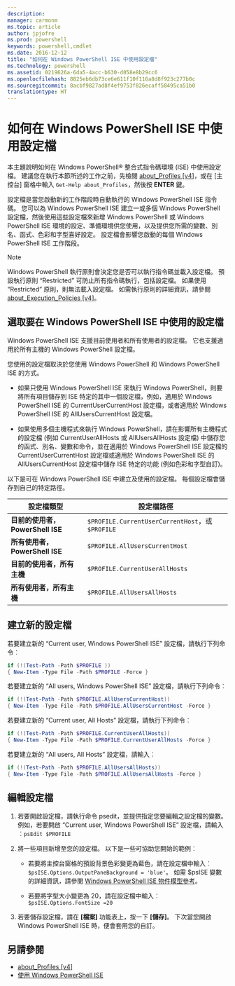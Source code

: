 ```yaml
---
description: 
manager: carmonm
ms.topic: article
author: jpjofre
ms.prod: powershell
keywords: powershell,cmdlet
ms.date: 2016-12-12
title: "如何在 Windows PowerShell ISE 中使用設定檔"
ms.technology: powershell
ms.assetid: 0219626a-6da5-4acc-b630-d058e8b29cc6
ms.openlocfilehash: 8825eb6db73ce6e611f10f116a8d8f923c277b0c
ms.sourcegitcommit: 8acbf9827ad8f4ef9753f826ecaff58495ca51b0
translationtype: HT
---
```

# <a name="how-to-use-profiles-in-windows-powershell-ise"></a>如何在 Windows PowerShell ISE 中使用設定檔
本主題說明如何在 Windows PowerShell® 整合式指令碼環境 (ISE) 中使用設定檔。 建議您在執行本節所述的工作之前，先檢閱 [about_Profiles [v4]](https://technet.microsoft.com/library/e1d9e30a-70cc-4f36-949f-fc7cd96b4054(v=wps.630))，或在 [主控台] 窗格中輸入 `Get-Help about_Profiles`，然後按 **ENTER** 鍵。

設定檔是當您啟動新的工作階段時自動執行的 Windows PowerShell ISE 指令碼。  您可以為 Windows PowerShell ISE 建立一或多個 Windows PowerShell 設定檔，然後使用這些設定檔來新增 Windows PowerShell 或 Windows PowerShell ISE 環境的設定、準備環境供您使用，以及提供您所需的變數、別名、函式、色彩和字型喜好設定。 設定檔會影響您啟動的每個 Windows PowerShell ISE 工作階段。

> [!NOTE]
> Windows PowerShell 執行原則會決定您是否可以執行指令碼並載入設定檔。 預設執行原則 “Restricted” 可防止所有指令碼執行，包括設定檔。 如果使用 “Restricted” 原則，則無法載入設定檔。 如需執行原則的詳細資訊，請參閱 [about_Execution_Policies [v4]](https://technet.microsoft.com/library/347708dc-1515-4d74-978b-8334603472e6(v=wps.630))。

## <a name="selecting-a-profile-to-use-in-the-windows-powershell-ise"></a>選取要在 Windows PowerShell ISE 中使用的設定檔
Windows PowerShell ISE 支援目前使用者和所有使用者的設定檔。 它也支援適用於所有主機的 Windows PowerShell 設定檔。

您使用的設定檔取決於您使用 Windows PowerShell 和 Windows PowerShell ISE 的方式。

-   如果只使用 Windows PowerShell ISE 來執行 Windows PowerShell，則要將所有項目儲存到 ISE 特定的其中一個設定檔，例如，適用於 Windows PowerShell ISE 的 CurrentUserCurrentHost 設定檔，或者適用於 Windows PowerShell ISE 的 AllUsersCurrentHost 設定檔。

-   如果使用多個主機程式來執行 Windows PowerShell，請在影響所有主機程式的設定檔 (例如 CurrentUserAllHosts 或 AllUsersAllHosts 設定檔) 中儲存您的函式、別名、變數和命令，並在適用於 Windows PowerShell ISE 設定檔的 CurrentUserCurrentHost 設定檔或適用於 Windows PowerShell ISE 的 AllUsersCurrentHost 設定檔中儲存 ISE 特定的功能 (例如色彩和字型自訂)。

以下是可在 Windows PowerShell ISE 中建立及使用的設定檔。 每個設定檔會儲存到自己的特定路徑。

| 設定檔類型 | 設定檔路徑 |
| --- | --- |
| **目前的使用者，PowerShell ISE**| `$PROFILE.CurrentUserCurrentHost`，或 `$PROFILE` |
| **所有使用者，PowerShell ISE**| `$PROFILE.AllUsersCurrentHost` |
| **目前的使用者，所有主機**| `$PROFILE.CurrentUserAllHosts` |
| **所有使用者，所有主機** | `$PROFILE.AllUsersAllHosts` |

## <a name="to-create-a-new-profile"></a>建立新的設定檔
若要建立新的 “Current user, Windows PowerShell ISE” 設定檔，請執行下列命令︰

```PowerShell
if (!(Test-Path -Path $PROFILE )) 
{ New-Item -Type File -Path $PROFILE -Force }
```

若要建立新的 “All users, Windows PowerShell ISE” 設定檔，請執行下列命令︰

```PowerShell
if (!(Test-Path -Path $PROFILE.AllUsersCurrentHost)) 
{ New-Item -Type File -Path $PROFILE.AllUsersCurrentHost -Force }
```

若要建立新的 “Current user, All Hosts” 設定檔，請執行下列命令︰

```PowerShell
if (!(Test-Path -Path $PROFILE.CurrentUserAllHosts)) 
{ New-Item -Type File -Path $PROFILE.CurrentUserAllHosts -Force }
```

若要建立新的 “All users, All Hosts” 設定檔，請輸入︰

```PowerShell
if (!(Test-Path -Path $PROFILE.AllUsersAllHosts)) 
{ New-Item -Type File -Path $PROFILE.AllUsersAllHosts -Force }
```

## <a name="to-edit-a-profile"></a>編輯設定檔

1.  若要開啟設定檔，請執行命令 psedit，並提供指定您要編輯之設定檔的變數。 例如，若要開啟 “Current user, Windows PowerShell ISE” 設定檔，請輸入︰`psEdit $PROFILE`

2.  將一些項目新增至您的設定檔。 以下是一些可協助您開始的範例︰

    -   若要將主控台窗格的預設背景色彩變更為藍色，請在設定檔中輸入︰`$psISE.Options.OutputPaneBackground = 'blue'`。 如需 $psISE 變數的詳細資訊，請參閱 [Windows PowerShell ISE 物件模型參考](#windows-powershell-ise-object-model-reference)。

    -   若要將字型大小變更為 20，請在設定檔中輸入︰`$psISE.Options.FontSize =20`

3.  若要儲存設定檔，請在 **[檔案]** 功能表上，按一下 **[儲存]**。 下次當您開啟 Windows PowerShell ISE 時，便會套用您的自訂。

## <a name="see-also"></a>另請參閱
- [about_Profiles [v4]](https://technet.microsoft.com/library/e1d9e30a-70cc-4f36-949f-fc7cd96b4054(v=wps.630))
- [使用 Windows PowerShell ISE](Using-the-Windows-PowerShell-ISE.md)

